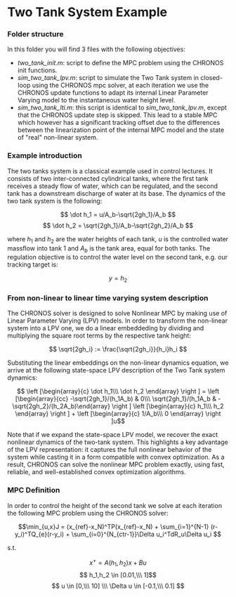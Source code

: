 # Two Tank System Example

### Folder structure

In this folder you will find 3 files with the following objectives:

* *two_tank_init.m*: script to define the MPC problem using the CHRONOS init functions.
* *sim_two_tank_lpv.m*: script to simulate the Two Tank system in closed-loop using the CHRONOS mpc solver, at each iteration we use the CHRONOS update functions to adapt its internal Linear Parameter Varying model to the instantaneous water height level.
* *sim_two_tank_lti.m*: this script is identical to *sim_two_tank_lpv.m*, except that the CHRONOS update step is skipped. This lead to a stable MPC which however has a significant tracking offset due to the differences between the linearization point of the internal MPC model and the state of "real" non-linear system.

### Example introduction

The two tanks system is a classical example used in control lectures. It consists of two inter-connected cylindrical tanks, where the first tank receives a steady flow of water, which can be regulated, and the second tank has a downstream discharge of water at its base. The dynamics of the two tank system is the following:

$$ \dot h_1 = u/A_b-\sqrt{2gh_1}/A_b $$
$$ \dot h_2 = \sqrt{2gh_1}/A_b-\sqrt{2gh_2}/A_b $$

where $h_1$ and $h_2$ are the water heights of each tank, $u$ is the controlled water massflow into tank 1 and $A_b$ is the tank area, equal for both tanks. The regulation objective is to control the water level on the second tank, e.g. our tracking target is:

$$ y = h_2$$

### From non-linear to linear time varying system description

The CHRONOS solver is designed to solve Nonlinear MPC by making use of Linear Parameter Varying (LPV) models. In order to transform the non-linear system into a LPV one, we do a linear embeddeding by dividing and multiplying the square root terms by the respective tank height:

$$ \sqrt{2gh_i} := \frac{\sqrt{2gh_i}}{h_i}h_i  $$

Substituting the linear embeddings on the non-linear dynamics equation, we arrive at the following state-space LPV description of the Two Tank system dynamics:

$$ \left [\begin{array}{c} \dot h_1\\\ \dot h_2 \end{array} \right ] =
\left [\begin{array}{cc}  -\sqrt{2gh_1}/(h_1A_b) & 0\\\ \sqrt{2gh_1}/(h_1A_b & -\sqrt{2gh_2}/(h_2A_b)\end{array} \right ]
\left [\begin{array}{c} h_1\\\  h_2 \end{array} \right ] + 
\left [\begin{array}{c} 1/A_b\\\ 0 \end{array} \right ]u$$

Note that if we expand the state-space LPV model, we recover the exact nonlinear dynamics of the two-tank system. This highlights a key advantage of the LPV representation: it captures the full nonlinear behavior of the system while casting it in a form compatible with convex optimization. As a result, CHRONOS can solve the nonlinear MPC problem exactly, using fast, reliable, and well-established convex optimization algorithms.

### MPC Definition

In order to control the height of the second tank we solve at each iteration the following MPC problem using the CHRONOS solver:

$$\min_{u,x}J = (x_{ref}-x_N)^TP(x_{ref}-x_N) + \sum_{i=1}^{N-1} (r-y_i)^TQ_{e}(r-y_i) + \sum_{i=0}^{N_{ctr-1}}\Delta u_i^TdR_u\Delta u_i $$

s.t.

$$ x^+=A(h_1,h_2)x+Bu$$
$$ h_1,h_2 \in [0.01,\\\ 1]$$
$$ u \in [0,\\\ 10] \\\ \Delta u \in [-0.1,\\\ 0.1] $$

